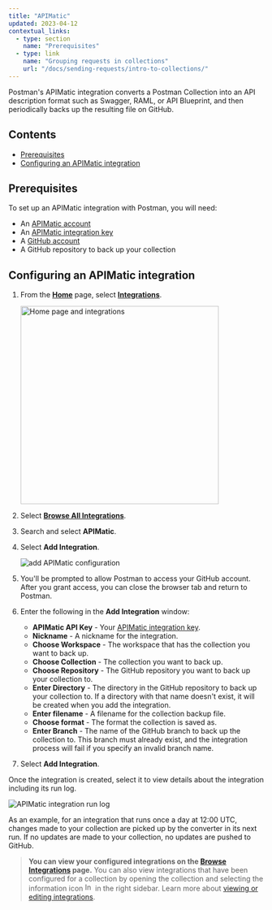 ```yaml
---
title: "APIMatic"
updated: 2023-04-12
contextual_links:
  - type: section
    name: "Prerequisites"
  - type: link
    name: "Grouping requests in collections"
    url: "/docs/sending-requests/intro-to-collections/"
---
```


Postman's APIMatic integration converts a Postman Collection into an API description format such as Swagger, RAML, or API Blueprint, and then periodically backs up the resulting file on GitHub.

## Contents

* [Prerequisites](#prerequisites)
* [Configuring an APIMatic integration](#configuring-an-apimatic-integration)

## Prerequisites

To set up an APIMatic integration with Postman, you will need:

* An [APIMatic account](https://www.apimatic.io/account/register)
* An [APIMatic integration key](https://docs.apimatic.io/manage-apis/get-api-keys/)
* A [GitHub account](https://github.com/)
* A GitHub repository to back up your collection

## Configuring an APIMatic integration

1. From the **[Home](https://go.postman.co/home)** page, select **[Integrations](https://go.postman.co/integrations)**.

    <img alt="Home page and integrations" src="https://assets.postman.com/postman-docs/v10/home-integrations-v10-2.jpg" width="390px">

1. Select **[Browse All Integrations](https://go.postman.co/integrations/browse?category=all)**.
1. Search and select **APIMatic**.
1. Select **Add Integration**.

    ![add APIMatic configuration](https://assets.postman.com/postman-docs/v10/apimatic-add-integration-v10.jpg)

1. You'll be prompted to allow Postman to access your GitHub account. After you grant access, you can close the browser tab and return to Postman.
1. Enter the following in the **Add Integration** window:
    * **APIMatic API Key** - Your [APIMatic integration key](https://docs.apimatic.io/manage-apis/get-api-keys/).
    * **Nickname** - A nickname for the integration.
    * **Choose Workspace** - The workspace that has the collection you want to back up.
    * **Choose Collection** - The collection you want to back up.
    * **Choose Repository** - The GitHub repository you want to back up your collection to.
    * **Enter Directory** - The directory in the GitHub repository to back up your collection to. If a directory with that name doesn't exist, it will be created when you add the integration.
    * **Enter filename** - A filename for the collection backup file.
    * **Choose format** - The format the collection is saved as.
    * **Enter Branch** - The name of the GitHub branch to back up the collection to. This branch must already exist, and the integration process will fail if you specify an invalid branch name.
1. Select **Add Integration**.

Once the integration is created, select it to view details about the integration including its run log.

<img alt="APIMatic integration run log" src="https://assets.postman.com/postman-docs/apimatic-run-log-v9.jpg"/>

As an example, for an integration that runs once a day at 12:00 UTC, changes made to your collection are picked up by the converter in its next run. If no updates are made to your collection, no updates are pushed to GitHub.

> **You can view your configured integrations on the [Browse Integrations](https://go.postman.co/integrations/browse) page.** You can also view integrations that have been configured for a collection by opening the collection and selecting the information icon <img alt="Information icon" src="https://assets.postman.com/postman-docs/icon-information-v9-5.jpg#icon" width="16px"> in the right sidebar. Learn more about [viewing or editing integrations](/docs/integrations/intro-integrations/#viewing-or-editing-integrations).
